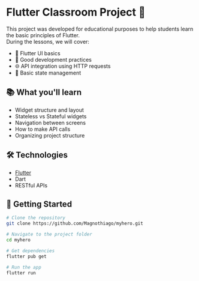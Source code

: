 # Flutter Classroom Project 🚀

This project was developed for educational purposes to help students learn the basic principles of Flutter.  
During the lessons, we will cover:

- 📱 Flutter UI basics
- 🎯 Good development practices
- 🌐 API integration using HTTP requests
- 🧪 Basic state management

## 📚 What you'll learn

- Widget structure and layout
- Stateless vs Stateful widgets
- Navigation between screens
- How to make API calls
- Organizing project structure

## 🛠️ Technologies

- [Flutter](https://flutter.dev/)
- Dart
- RESTful APIs

## 🏁 Getting Started

```bash
# Clone the repository
git clone https://github.com/Magnothiago/myhero.git

# Navigate to the project folder
cd myhero

# Get dependencies
flutter pub get

# Run the app
flutter run
